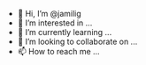 - 👋 Hi, I’m @jamilig
- 👀 I’m interested in ...
- 🌱 I’m currently learning ...
- 💞️ I’m looking to collaborate on ...
- 📫 How to reach me ...

<!---
jamilig/jamilig is a ✨ special ✨ repository because its `README.md` (this file) appears on your GitHub profile.
You can click the Preview link to take a look at your changes.
--->
